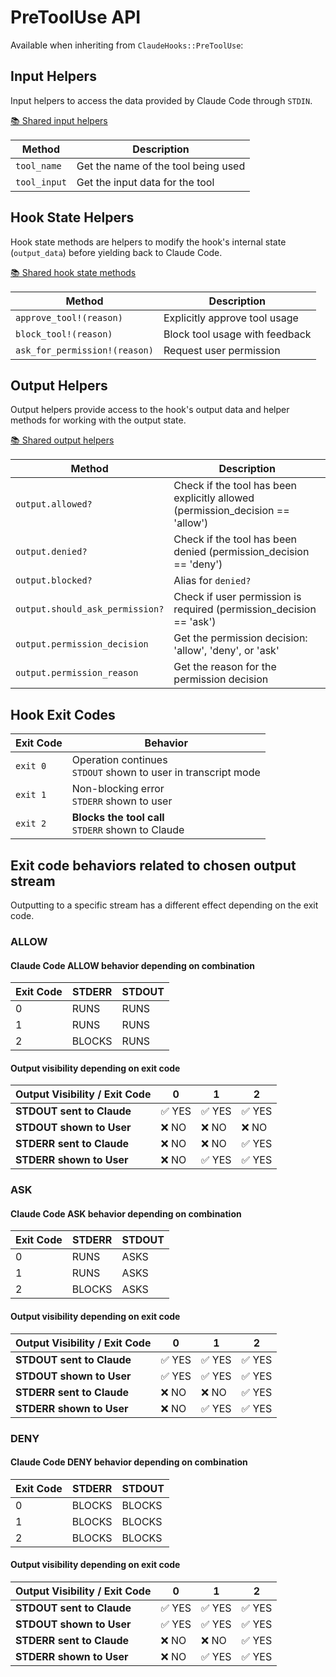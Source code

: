 # PreToolUse API

Available when inheriting from `ClaudeHooks::PreToolUse`:

## Input Helpers
Input helpers to access the data provided by Claude Code through `STDIN`.

[📚 Shared input helpers](COMMON.md#input-helpers)

| Method | Description |
|--------|-------------|
| `tool_name` | Get the name of the tool being used |
| `tool_input` | Get the input data for the tool |

## Hook State Helpers
Hook state methods are helpers to modify the hook's internal state (`output_data`) before yielding back to Claude Code.

[📚 Shared hook state methods](COMMON.md#hook-state-methods)

| Method | Description |
|--------|-------------|
| `approve_tool!(reason)` | Explicitly approve tool usage |
| `block_tool!(reason)` | Block tool usage with feedback |
| `ask_for_permission!(reason)` | Request user permission |

## Output Helpers
Output helpers provide access to the hook's output data and helper methods for working with the output state.

[📚 Shared output helpers](COMMON.md#output-helpers)

| Method | Description |
|--------|-------------|
| `output.allowed?` | Check if the tool has been explicitly allowed (permission_decision == 'allow') |
| `output.denied?` | Check if the tool has been denied (permission_decision == 'deny') |
| `output.blocked?` | Alias for `denied?` |
| `output.should_ask_permission?` | Check if user permission is required (permission_decision == 'ask') |
| `output.permission_decision` | Get the permission decision: 'allow', 'deny', or 'ask' |
| `output.permission_reason` | Get the reason for the permission decision |

## Hook Exit Codes

| Exit Code | Behavior |
|-----------|----------|
| `exit 0` | Operation continues<br/>`STDOUT` shown to user in transcript mode |
| `exit 1` | Non-blocking error<br/>`STDERR` shown to user |
| `exit 2` | **Blocks the tool call**<br/>`STDERR` shown to Claude |

## Exit code behaviors related to chosen output stream
Outputting to a specific stream has a different effect depending on the exit code.

### ALLOW

#### Claude Code ALLOW behavior depending on combination

| Exit Code  | STDERR | STDOUT |
|------------|--------|--------|
| 0          | RUNS   | RUNS   |
| 1          | RUNS   | RUNS   |
| 2          | BLOCKS | RUNS   |

#### Output visibility depending on exit code

| Output Visibility / Exit Code | 0     | 1     | 2       |
|-------------------------------|-------|-------|---------|
| **STDOUT sent to Claude**     | ✅ YES | ✅ YES | ✅ YES |
| **STDOUT shown to User**      | ❌ NO  | ❌ NO  | ❌ NO  |
| **STDERR sent to Claude**     | ❌ NO  | ❌ NO  | ✅ YES |
| **STDERR shown to User**      | ❌ NO  | ✅ YES | ✅ YES |

### ASK

#### Claude Code ASK behavior depending on combination

| Exit Code  | STDERR | STDOUT |
|------------|--------|--------|
| 0          | RUNS   | ASKS   |
| 1          | RUNS   | ASKS   |
| 2          | BLOCKS | ASKS   |

#### Output visibility depending on exit code

| Output Visibility / Exit Code | 0     | 1     | 2       |
|-------------------------------|-------|-------|---------|
| **STDOUT sent to Claude**     | ✅ YES | ✅ YES | ✅ YES |
| **STDOUT shown to User**      | ✅ YES | ✅ YES | ✅ YES |
| **STDERR sent to Claude**     | ❌ NO  | ❌ NO  | ✅ YES |
| **STDERR shown to User**      | ❌ NO  | ✅ YES | ✅ YES |

### DENY

#### Claude Code DENY behavior depending on combination

| Exit Code  | STDERR | STDOUT |
|------------|--------|--------|
| 0          | BLOCKS | BLOCKS |
| 1          | BLOCKS | BLOCKS |
| 2          | BLOCKS | BLOCKS |

#### Output visibility depending on exit code

| Output Visibility / Exit Code | 0     | 1     | 2       |
|-------------------------------|-------|-------|---------|
| **STDOUT sent to Claude**     | ✅ YES | ✅ YES | ✅ YES |
| **STDOUT shown to User**      | ✅ YES | ✅ YES | ✅ YES |
| **STDERR sent to Claude**     | ❌ NO  | ❌ NO  | ✅ YES |
| **STDERR shown to User**      | ❌ NO  | ✅ YES | ✅ YES |